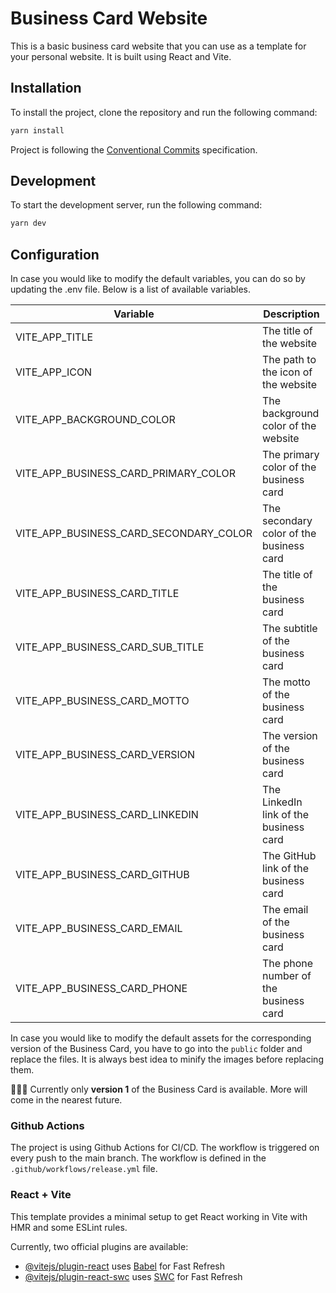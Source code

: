# Business Card Website

This is a basic business card website that you can use as a template for your personal website. It is built using React and Vite.

## Installation

To install the project, clone the repository and run the following command:

```bash
yarn install
```

Project is following the [Conventional Commits](https://www.conventionalcommits.org/en/v1.0.0/) specification.

## Development

To start the development server, run the following command:

```bash
yarn dev
```

## Configuration

In case you would like to modify the default variables, you can do so by updating the .env file. Below is a list of available variables.

| Variable                                | Description                             |
|-----------------------------------------|-----------------------------------------|
| VITE_APP_TITLE                          | The title of the website                |
| VITE_APP_ICON                           | The path to the icon of the website     |
| VITE_APP_BACKGROUND_COLOR               | The background color of the website     |
| VITE_APP_BUSINESS_CARD_PRIMARY_COLOR    | The primary color of the business card  |
| VITE_APP_BUSINESS_CARD_SECONDARY_COLOR  | The secondary color of the business card|
| VITE_APP_BUSINESS_CARD_TITLE            | The title of the business card          |
| VITE_APP_BUSINESS_CARD_SUB_TITLE        | The subtitle of the business card       |
| VITE_APP_BUSINESS_CARD_MOTTO            | The motto of the business card          |
| VITE_APP_BUSINESS_CARD_VERSION          | The version of the business card        |
| VITE_APP_BUSINESS_CARD_LINKEDIN         | The LinkedIn link of the business card  |
| VITE_APP_BUSINESS_CARD_GITHUB           | The GitHub link of the business card    |
| VITE_APP_BUSINESS_CARD_EMAIL            | The email of the business card          |
| VITE_APP_BUSINESS_CARD_PHONE            | The phone number of the business card   |

In case you would like to modify the default assets for the corresponding version of the Business Card, you have to go into the `public` folder and replace the files. It is always best idea to minify the images before replacing them.

🚨🚨🚨
Currently only **version 1** of the Business Card is available. More will come in the nearest future.

### Github Actions

The project is using Github Actions for CI/CD. The workflow is triggered on every push to the main branch. The workflow is defined in the `.github/workflows/release.yml` file.

### React + Vite

This template provides a minimal setup to get React working in Vite with HMR and some ESLint rules.

Currently, two official plugins are available:

- [@vitejs/plugin-react](https://github.com/vitejs/vite-plugin-react/blob/main/packages/plugin-react/README.md) uses [Babel](https://babeljs.io/) for Fast Refresh
- [@vitejs/plugin-react-swc](https://github.com/vitejs/vite-plugin-react-swc) uses [SWC](https://swc.rs/) for Fast Refresh
